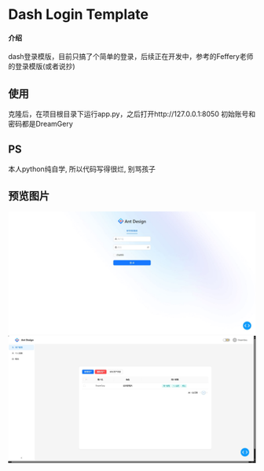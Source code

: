 # Dash Login Template

#### 介绍
dash登录模版，目前只搞了个简单的登录，后续正在开发中，参考的Feffery老师的登录模版(或者说抄)


## 使用
克隆后，在项目根目录下运行app.py，之后打开http://127.0.0.1:8050
初始账号和密码都是DreamGery


## PS
本人python纯自学, 所以代码写得很烂, 别骂孩子


## 预览图片
![输入图片说明](demo_picture/1.jpg)
![输入图片说明](demo_picture/2.jpg)
